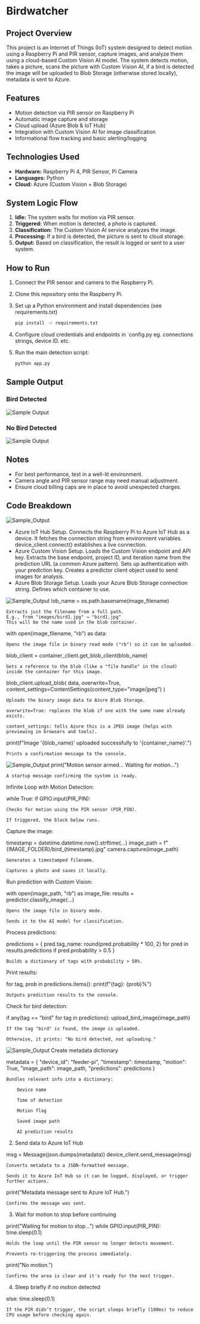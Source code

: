 # Birdwatcher

## Project Overview

This project is an Internet of Things (IoT) system designed to detect motion using a Raspberry Pi and PIR sensor, capture images, and analyze them using a cloud-based Custom Vision AI model. The system detects motion, takes a picture, scans the picture with Custom Vision AI, if a bird is detected the image will be uploaded to Blob Storage (otherwise stored locally), metadata is sent to Azure.

## Features

- Motion detection via PIR sensor on Raspberry Pi  
- Automatic image capture and storage  
- Cloud upload (Azure Blob & IoT Hub)  
- Integration with Custom Vision AI for image classification  
- Informational flow tracking and basic alerting/logging  

## Technologies Used

- **Hardware:** Raspberry Pi 4, PIR Sensor, Pi Camera  
- **Languages:** Python  
- **Cloud:** Azure (Custom Vision + Blob Storage) 

## System Logic Flow

1. **Idle:** The system waits for motion via PIR sensor.  
2. **Triggered:** When motion is detected, a photo is captured.    
3. **Classification:** The Custom Vision AI service analyzes the image.
4. **Processing:** If a bird is detected, the picture is sent to cloud storage.
5. **Output:** Based on classification, the result is logged or sent to a user system.

## How to Run

1. Connect the PIR sensor and camera to the Raspberry Pi.  
2. Clone this repository onto the Raspberry Pi.  
3. Set up a Python environment and install dependencies (see requirements.txt)

    ```bash
    pip install -r requirements.txt
    ```

4. Configure cloud credentials and endpoints in `config.py eg. connections strings, device ID. etc. 
5. Run the main detection script:

    ```bash
    python app.py
    ```

## Sample Output

### Bird Detected ###
![Sample Output](bird_images/bird-detected.jpg)

### No Bird Detected ###
![Sample Output](bird_images/unsuccessful.jpg)

## Notes

- For best performance, test in a well-lit environment.  
- Camera angle and PIR sensor range may need manual adjustment.  
- Ensure cloud billing caps are in place to avoid unexpected charges.

## Code Breakdown
![Sample_Output](bird_images/code-azure.jpg)
- Azure IoT Hub Setup. Connects the Raspberry Pi to Azure IoT Hub as a device. It fetches the connection string from environment variables. device_client.connect() establishes a live connection.
- Azure Custom Vision Setup. Loads the Custom Vision endpoint and API key. Extracts the base endpoint, project ID, and iteration name from the prediction URL (a common Azure pattern). Sets up authentication with your prediction key. Creates a predictor client object used to send images for analysis.
- Azure Blob Storage Setup. Loads your Azure Blob Storage connection string. Defines which container to use.

![Sample_Output](bird_images/upload-image.jpg)
lob_name = os.path.basename(image_filename)

    Extracts just the filename from a full path.
    E.g., from "images/bird1.jpg" → "bird1.jpg"
    This will be the name used in the blob container.

with open(image_filename, "rb") as data:

    Opens the image file in binary read mode ("rb") so it can be uploaded.

blob_client = container_client.get_blob_client(blob_name)

    Gets a reference to the blob (like a "file handle" in the cloud) inside the container for this image.

blob_client.upload_blob(
    data,
    overwrite=True,
    content_settings=ContentSettings(content_type="image/jpeg")
)

    Uploads the binary image data to Azure Blob Storage.

    overwrite=True: replaces the blob if one with the same name already exists.

    content_settings: tells Azure this is a JPEG image (helps with previewing in browsers and tools).

print(f"Image '{blob_name}' uploaded successfully to '{container_name}'.")

    Prints a confirmation message to the console.

![Sample_Output](bird_images/main-loop.jpg)
print("Motion sensor armed... Waiting for motion...")

    A startup message confirming the system is ready.

Infinite Loop with Motion Detection:

while True:
    if GPIO.input(PIR_PIN):

    Checks for motion using the PIR sensor (PIR_PIN).

    If triggered, the block below runs.

Capture the image:

timestamp = datetime.datetime.now().strftime(...)
image_path = f"{IMAGE_FOLDER}/bird_{timestamp}.jpg"
camera.capture(image_path)

    Generates a timestamped filename.

    Captures a photo and saves it locally.

Run prediction with Custom Vision:

with open(image_path, "rb") as image_file:
    results = predictor.classify_image(...)

    Opens the image file in binary mode.

    Sends it to the AI model for classification.

Process predictions:

predictions = {
    pred.tag_name: round(pred.probability * 100, 2)
    for pred in results.predictions
    if pred.probability > 0.5
}

    Builds a dictionary of tags with probability > 50%.

Print results:

for tag, prob in predictions.items():
    print(f"{tag}: {prob}%")

    Outputs prediction results to the console.

Check for bird detection:

if any(tag == "bird" for tag in predictions):
    upload_bird_image(image_path)

    If the tag "bird" is found, the image is uploaded.

    Otherwise, it prints: "No bird detected, not uploading."

![Sample_Output](bird_images/main-loop-cont.jpg)
Create metadata dictionary

metadata = {
    "device_id": "feeder-pi",
    "timestamp": timestamp,
    "motion": True,
    "image_path": image_path,
    "predictions": predictions
}

    Bundles relevant info into a dictionary:

        Device name

        Time of detection

        Motion flag

        Saved image path

        AI prediction results

2. Send data to Azure IoT Hub

msg = Message(json.dumps(metadata))
device_client.send_message(msg)

    Converts metadata to a JSON-formatted message.

    Sends it to Azure IoT Hub so it can be logged, displayed, or trigger further actions.

print("Metadata message sent to Azure IoT Hub.")

    Confirms the message was sent.

3. Wait for motion to stop before continuing

print("Waiting for motion to stop...")
while GPIO.input(PIR_PIN):
    time.sleep(0.1)

    Holds the loop until the PIR sensor no longer detects movement.

    Prevents re-triggering the process immediately.

print("No motion.")

    Confirms the area is clear and it's ready for the next trigger.

4. Sleep briefly if no motion detected

else:
    time.sleep(0.1)

    If the PIR didn’t trigger, the script sleeps briefly (100ms) to reduce CPU usage before checking again.
